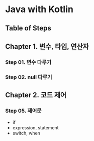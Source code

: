 # Java with Kotlin

## Table of Steps

## Chapter 1. 변수, 타입, 연산자

### Step 01. 변수 다루기
### Step 02. null 다루기


## Chapter 2. 코드 제어
### Step 05. 제어문
- if
- expression, statement
- switch, when